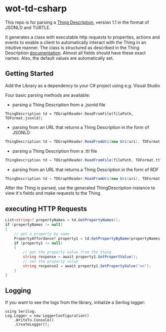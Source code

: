 # wot-td-csharp

This repo is for parsing a [Thing Description](https://www.w3.org/TR/wot-thing-description11/), version 1.1 in the format of JSONLD and TURTLE.

It generates a class with executable http requests to properties, actions and events to enable a client to automatically interact with the Thing in an intuitive manner. The class is structured as described in the Thing Description [documentation](https://www.w3.org/TR/wot-thing-description11/). Almost all fields should have these exact names. Also, the default values are automatically set.

## Getting Started

Add the Library as a dependency to your C# project using e.g. Visual Studio

Four basic parsing methods are available:

-   parsing a Thing Description from a .jsonld file

```
ThingDescription td = TDGraphReader.ReadFromFile(filePath, TDFormat.jsonld);
```

-   parsing from an URL that returns a Thing Description in the form of JSONLD

```csharp
ThingDescription td = TDGraphReader.ReadFromUri(new Uri(uri), TDFormat.jsonld);
```

-   parsing a Thing Description from a .ttl file

```csharp
ThingDescription td = TDGraphReader.ReadFromFile(filePath, TDFormat.ttl);
```

-   parsing from an URL that returns a Thing Description in the form of RDF

```csharp
ThingDescription td = TDGraphReader.ReadFromUri(new Uri(uri), TDFormat.ttl);
```

After the Thing is parsed, use the generated ThingDescription instance to view it's fields and make requests to the Thing.

## executing HTTP Requests

```csharp
List<string>? propertyNames = td.GetPropertyNames();
if (propertyNames != null)
{
    // get a property by name
    PropertyAffordance? property1 = td.GetPropertyByName(propertyNames[0]);
    if (property1 != null)
    {
        // get the property value from the thing
        string response = await property1.GetPropertValue();
        // set the property value
        string response2 = await property1.SetPropertyValue("on");
    }
}
```

## Logging

If you want to see the logs from the library, initialize a Serilog logger:

```
using Serilog;
Log.Logger = new LoggerConfiguration()
    .WriteTo.Console()
    .CreateLogger();
```

